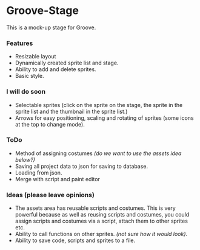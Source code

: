 # Groove-Stage
This is a mock-up stage for Groove.

### Features
* Resizable layout
* Dynamically created sprite list and stage.
* Ability to add and delete sprites.
* Basic style.
### I will do soon
* Selectable sprites (click on the sprite on the stage, the sprite in the sprite list and the thumbnail in the sprite list.)
* Arrows for easy positioning, scaling and rotating of sprites (some icons at the top to change mode).

### ToDo
* Method of assigning costumes _(do we want to use the assets idea below?)_
* Saving all project data to json for saving to database.
* Loading from json.
* Merge with script and paint editor

### Ideas (please leave opinions)
* The assets area has reusable scripts and costumes. This is very powerful because as well as reusing scripts and costumes, you could assign scripts and costumes via a script, attach them to other sprites etc.
* Ability to call functions on other sprites. _(not sure how it would look)_.
* Ability to save code, scripts and sprites to a file.
